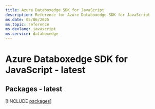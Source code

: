 ```yaml
---
title: Azure Databoxedge SDK for JavaScript
description: Reference for Azure Databoxedge SDK for JavaScript
ms.date: 05/06/2025
ms.topic: reference
ms.devlang: javascript
ms.service: databoxedge
---
```

# Azure Databoxedge SDK for JavaScript - latest
## Packages - latest
[!INCLUDE [packages](databoxedge-index.md)]